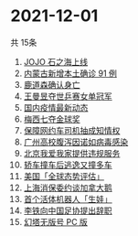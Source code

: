 # 2021-12-01
  共 15条

  <!-- BEGIN -->
  <!-- 最后更新时间:Wed Dec 01 2021 19:09:30 GMT+0000 (Coordinated Universal Time) -->
  1. [JOJO 石之海上线](https://www.zhihu.com/search?q=石之海)
1. [内蒙古新增本土确诊 91 例](https://www.zhihu.com/search?q=内蒙古疫情)
1. [鹿道森确认身亡](https://www.zhihu.com/search?q=鹿道森)
1. [王曼昱夺世乒赛女单冠军](https://www.zhihu.com/search?q=世乒赛女单)
1. [国内疫情最新动态](https://www.zhihu.com/search?q=疫情)
1. [梅西七夺金球奖](https://www.zhihu.com/search?q=梅西)
1. [保障网约车司机抽成知情权](https://www.zhihu.com/search?q=网约车抽成)
1. [广州高校腹泻因诺如病毒感染](https://www.zhihu.com/search?q=诺如病毒)
1. [北京我爱我家提供违规服务](https://www.zhihu.com/search?q=我爱我家)
1. [轿车撞车后逃逸又撞多车](https://www.zhihu.com/search?q=河南轿车逃逸)
1. [美国「全球态势评估」](https://www.zhihu.com/search?q=全球态势评估)
1. [上海消保委约谈加拿大鹅](https://www.zhihu.com/search?q=加拿大鹅)
1. [首个活体机器人「生娃」](https://www.zhihu.com/search?q=活体机器人)
1. [李铁向中国足协提出辞职](https://www.zhihu.com/search?q=李铁)
1. [幻塔无版号 PC 版](https://www.zhihu.com/search?q=幻塔)
  <!-- END -->
  